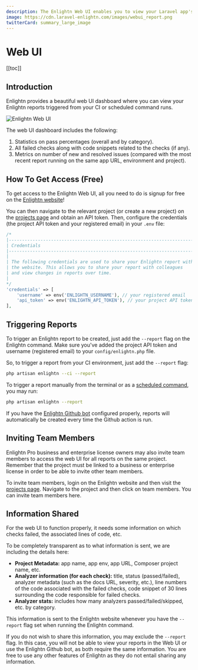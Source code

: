 ```yaml
---
description: The Enlightn Web UI enables you to view your Laravel app's security, performance and reliability issues in a beautiful looking dashboard.
image: https://cdn.laravel-enlightn.com/images/webui_report.png
twitterCard: summary_large_image
---
```


# Web UI
[[toc]]

## Introduction

Enlightn provides a beautiful web UI dashboard where you can view your Enlightn reports triggered from your CI or scheduled command runs.

<img src="https://cdn.laravel-enlightn.com/images/webui_report.png" alt="Enlightn Web UI" />

The web UI dashboard includes the following:
1. Statistics on pass percentages (overall and by category).
2. All failed checks along with code snippets related to the checks (if any).
3. Metrics on number of new and resolved issues (compared with the most recent report running on the same app URL, environment and project).

## How To Get Access (Free)

To get access to the Enlightn Web UI, all you need to do is signup for free on the [Enlightn website](https://www.laravel-enlightn.com/register)!

You can then navigate to the relevant project (or create a new project) on the [projects page](https://www.laravel-enlightn.com/projects) and obtain an API token. Then, configure the credentials (the project API token and your registered email) in your `.env` file:

```php
/*
|--------------------------------------------------------------------------
| Credentials
|--------------------------------------------------------------------------
|
| The following credentials are used to share your Enlightn report with
| the website. This allows you to share your report with colleagues
| and view changes in reports over time.
|
*/
'credentials' => [
    'username' => env('ENLIGHTN_USERNAME'), // your registered email
    'api_token' => env('ENLIGHTN_API_TOKEN'), // your project API token
],
```

## Triggering Reports

To trigger an Enlightn report to be created, just add the `--report` flag on the Enlightn command. Make sure you've added the project API token and username (registered email) to your `config/enlightn.php` file.

So, to trigger a report from your CI environment, just add the `--report` flag:

```bash
php artisan enlightn --ci --report
```

To trigger a report manually from the terminal or as a [scheduled command](usage.html#scheduling-enlightn-runs), you may run:

```bash
php artisan enlightn --report
```

If you have the [Enlightn Github bot](github-bot.html) configured properly, reports will automatically be created every time the Github action is run.

## Inviting Team Members

Enlightn Pro business and enterprise license owners may also invite team members to access the web UI for all reports on the same project. Remember that the project must be linked to a business or enterprise license in order to be able to invite other team members.

To invite team members, login on the Enlightn website and then visit the [projects page](https://www.laravel-enlightn.com/projects). Navigate to the project and then click on team members. You can invite team members here.

## Information Shared

For the web UI to function properly, it needs some information on which checks failed, the associated lines of code, etc.

To be completely transparent as to what information is sent, we are including the details here:
- **Project Metadata:** app name, app env, app URL, Composer project name, etc.
- **Analyzer information (for each check):** title, status (passed/failed), analyzer metadata (such as the docs URL, severity, etc.), line numbers of the code associated with the failed checks, code snippet of 30 lines surrounding the code responsible for failed checks.
- **Analyzer stats:** includes how many analyzers passed/failed/skipped, etc. by category.

This information is sent to the Enlightn website whenever you have the `--report` flag set when running the Enlightn command.

If you do not wish to share this information, you may exclude the `--report` flag. In this case, you will not be able to view your reports in the Web UI or use the Enlightn Github bot, as both require the same information. You are free to use any other features of Enlightn as they do not entail sharing any information.